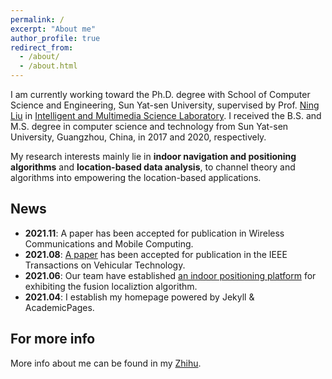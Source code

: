 ```yaml
---
permalink: /
excerpt: "About me"
author_profile: true
redirect_from: 
  - /about/
  - /about.html
---
```


I am currently working toward the Ph.D. degree with School of Computer Science and Engineering, Sun Yat-sen University, supervised by Prof. [Ning Liu](http://cse.sysu.edu.cn/node/2495) in [Intelligent and Multimedia Science Laboratory](https://www.sysu-imsl.com). I received the B.S. and M.S. degree in computer science and technology from Sun Yat-sen University, Guangzhou, China, in 2017 and 2020, respectively. 

My research interests mainly lie in **indoor navigation and positioning algorithms** and **location-based data analysis**, to channel theory and algorithms into empowering the location-based applications.

News
--------
* **2021.11**:  A paper has been accepted for publication in Wireless Communications and Mobile Computing.
* **2021.08**:  [A paper](https://www.hetaooo.com/publications/) has been accepted for publication in the IEEE Transactions on Vehicular Technology.
* **2021.06**:  Our team have established [an indoor positioning platform](https://www.bilibili.com/video/BV1yq4y1576T?zw) for exhibiting the fusion localiztion algorithm. 
* **2021.04**:  I establish my homepage powered by Jekyll & AcademicPages.

For more info
-------
More info about me can be found in my [Zhihu](https://www.zhihu.com/people/onewalnut). 
